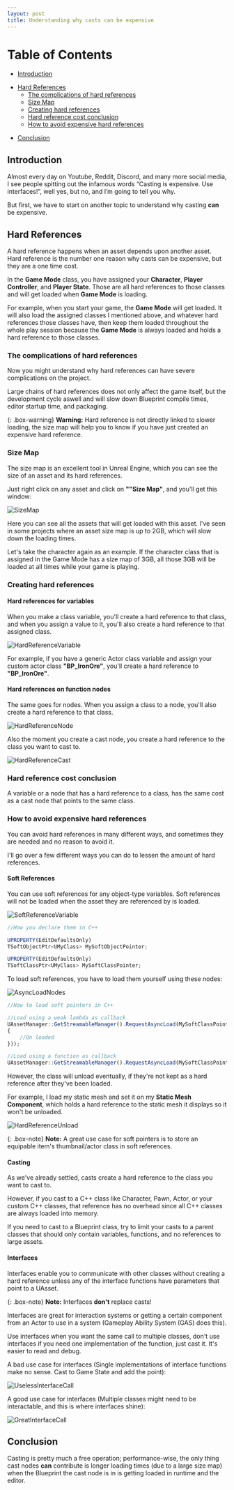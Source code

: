 ```yaml
---
layout: post
title: Understanding why casts can be expensive
---
```


# Table of Contents
* [Introduction](#introduction)
+ [Hard References](#hard-references)
    + [The complications of hard references](#the-complications-of-hard-references)
    + [Size Map](#size-map)
    + [Creating hard references](#creating-hard-references)
    + [Hard reference cost conclusion](#hard-reference-cost-conclusion)
    + [How to avoid expensive hard references](#how-to-avoid-expensive-hard-references)
* [Conclusion](#conclusion)

<a name="introduction"></a>
## Introduction 

Almost every day on Youtube, Reddit, Discord, and many more social media, I see people spitting out the infamous words “Casting is expensive. Use interfaces!”, well yes, but no, and I’m going to tell you why.

But first, we have to start on another topic to understand why casting **can** be expensive.

<a name="hard-references"></a>
## Hard References

A hard reference happens when an asset depends upon another asset. Hard reference is the number one reason why casts can be expensive, but they are a one time cost.  

In the **Game Mode** class, you have assigned your **Character**, **Player Controller**, and **Player State**. Those are all hard references to those classes and will get loaded when **Game Mode** is loading.

For example, when you start your game, the **Game Mode** will get loaded. It will also load the assigned classes I mentioned above, and whatever hard references those classes have, then keep them loaded throughout the whole play session because the **Game Mode** is always loaded and holds a hard reference to those classes.

### The complications of hard references

Now you might understand why hard references can have severe complications on the project.

Large chains of hard references does not only affect the game itself, but the development cycle aswell and will slow down Blueprint compile times, editor startup time, and packaging.

{: .box-warning}
**Warning:** Hard reference is not directly linked to slower loading, the size map will help you to know if you have just created an expensive hard reference.

<a name="size-map"></a>
### Size Map

The size map is an excellent tool in Unreal Engine, which you can see the size of an asset and its hard references.

Just right click on any asset and click on **""Size Map"**, and you'll get this window:

![SizeMap](https://raw.githubusercontent.com/OlssonDev/olssondev.github.io/master/assets/img/Casting/Image_05.JPG)

Here you can see all the assets that will get loaded with this asset. I've seen in some projects where an asset size map is up to 2GB, which will slow down the loading times.

Let's take the character again as an example. If the character class that is assigned in the Game Mode has a size map of 3GB, all those 3GB will be loaded at all times while your game is playing.

<a name="creating-hard-references"></a>
### Creating hard references

#### Hard references for variables

When you make a class variable, you'll create a hard reference to that class, and when you assign a value to it, you'll also create a hard reference to that assigned class.

![HardReferenceVariable](https://raw.githubusercontent.com/OlssonDev/olssondev.github.io/master/assets/img/Casting/Image_01.JPG)

For example, if you have a generic Actor class variable and assign your custom actor class **"BP_IronOre"**, you'll create a hard reference to **"BP_IronOre"**.

#### Hard references on function nodes

The same goes for nodes. When you assign a class to a node, you'll also create a hard reference to that class.

![HardReferenceNode](https://raw.githubusercontent.com/OlssonDev/olssondev.github.io/master/assets/img/Casting/Image_03.JPG)

Also the moment you create a cast node, you create a hard reference to the class you want to cast to.

![HardReferenceCast](https://raw.githubusercontent.com/OlssonDev/olssondev.github.io/master/assets/img/Casting/Image_04.JPG)

<a name="hard-reference-cost-conclusion"></a>
### Hard reference cost conclusion

A variable or a node that has a hard reference to a class, has the same cost as a cast node that points to the same class.

<a name="how-to-avoid-expensive-hard-references"></a>
### How to avoid expensive hard references

You can avoid hard references in many different ways, and sometimes they are needed and no reason to avoid it.

I'll go over a few different ways you can do to lessen the amount of hard references.

#### Soft References

You can use soft references for any object-type variables. Soft references will not be loaded when the asset they are referenced by is loaded.

![SoftReferenceVariable](https://raw.githubusercontent.com/OlssonDev/olssondev.github.io/master/assets/img/Casting/Image_06.JPG)

```javascript
//How you declare them in C++

UPROPERTY(EditDefaultsOnly)
TSoftObjectPtr<UMyClass> MySoftObjectPointer;

UPROPERTY(EditDefaultsOnly)
TSoftClassPtr<UMyClass> MySoftClassPointer;
``` 

To load soft references, you have to load them yourself using these nodes:

![AsyncLoadNodes](https://raw.githubusercontent.com/OlssonDev/olssondev.github.io/master/assets/img/Casting/Image_07.JPG)

```javascript
//How to load soft pointers in C++

//Load using a weak lambda as callback
UAssetManager::GetStreamableManager().RequestAsyncLoad(MySoftClassPointer.ToSoftObjectPath(), FStreamableDelegate::CreateWeakLambda(this, [this]
{
    //On loaded
}));

//Load using a function as callback
UAssetManager::GetStreamableManager().RequestAsyncLoad(MySoftClassPointer.ToSoftObjectPath(), FStreamableDelegate::CreateUObject(this, &ThisClass::OnSoftPointerLoaded));
```

However, the class will unload eventually, if they're not kept as a hard reference after they've been loaded.

For example, I load my static mesh and set it on my **Static Mesh Component**, which holds a hard reference to the static mesh it displays so it won't be unloaded.

![HardReferenceUnload](https://raw.githubusercontent.com/OlssonDev/olssondev.github.io/master/assets/img/Casting/Image_08.JPG)

{: .box-note}
**Note:** A great use case for soft pointers is to store an equipable item's thumbnail/actor class in soft references.

#### Casting

As we've already settled, casts create a hard reference to the class you want to cast to. 

However, if you cast to a C++ class like Character, Pawn, Actor, or your custom C++ classes, that reference has no overhead since all C++ classes are always loaded into memory.

If you need to cast to a Blueprint class, try to limit your casts to a parent classes that should only contain variables, functions, and no references to large assets.

#### Interfaces

Interfaces enable you to communicate with other classes without creating a hard reference unless any of the interface functions have parameters that point to a UAsset.

{: .box-note}
**Note:** Interfaces **don't** replace casts!

Interfaces are great for interaction systems or getting a certain component from an Actor to use in a system (Gameplay Ability System (GAS) does this). 

Use interfaces when you want the same call to multiple classes, don't use interfaces if you need one implementation of the function, just cast it. It's easier to read and debug.

A bad use case for interfaces (Single implementations of interface functions make no sense. Cast to Game State and add the point):

![UselessInterfaceCall](https://raw.githubusercontent.com/OlssonDev/olssondev.github.io/master/assets/img/Casting/Image_11.JPG)

A good use case for interfaces (Multiple classes might need to be interactable, and this is where interfaces shine):

![GreatInterfaceCall](https://raw.githubusercontent.com/OlssonDev/olssondev.github.io/master/assets/img/Casting/Image_10.JPG)

## Conclusion

Casting is pretty much a free operation; performance-wise, the only thing cast nodes **can** contribute is longer loading times (due to a large size map) when the Blueprint the cast node is in is getting loaded in runtime and the editor.
